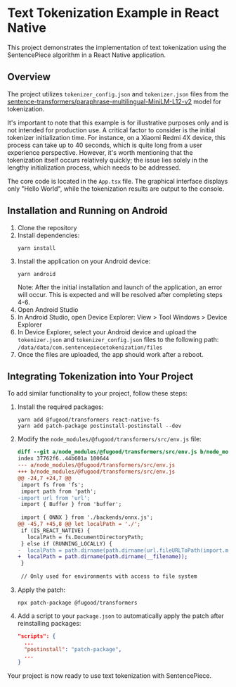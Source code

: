 # Text Tokenization Example in React Native

This project demonstrates the implementation of text tokenization using the SentencePiece algorithm in a React Native application.

## Overview

The project utilizes `tokenizer_config.json` and `tokenizer.json` files from the [sentence-transformers/paraphrase-multilingual-MiniLM-L12-v2](https://huggingface.co/sentence-transformers/paraphrase-multilingual-MiniLM-L12-v2) model for tokenization.

It's important to note that this example is for illustrative purposes only and is not intended for production use. A critical factor to consider is the initial tokenizer initialization time. For instance, on a Xiaomi Redmi 4X device, this process can take up to 40 seconds, which is quite long from a user experience perspective. However, it's worth mentioning that the tokenization itself occurs relatively quickly; the issue lies solely in the lengthy initialization process, which needs to be addressed.

The core code is located in the `App.tsx` file. The graphical interface displays only "Hello World", while the tokenization results are output to the console.

## Installation and Running on Android

1. Clone the repository
2. Install dependencies:
   ```
   yarn install
   ```
3. Install the application on your Android device:
   ```
   yarn android
   ```
   Note: After the initial installation and launch of the application, an error will occur. This is expected and will be resolved after completing steps 4-6.
4. Open Android Studio
5. In Android Studio, open Device Explorer:
   View > Tool Windows > Device Explorer
6. In Device Explorer, select your Android device and upload the `tokenizer.json` and `tokenizer_config.json` files to the following path:
   `/data/data/com.sentencepiecetokenization/files`
7. Once the files are uploaded, the app should work after a reboot.

## Integrating Tokenization into Your Project

To add similar functionality to your project, follow these steps:

1. Install the required packages:
   ```
   yarn add @fugood/transformers react-native-fs
   yarn add patch-package postinstall-postinstall --dev
   ```

2. Modify the `node_modules/@fugood/transformers/src/env.js` file:

   ```diff
   diff --git a/node_modules/@fugood/transformers/src/env.js b/node_modules/@fugood/transformers/src/env.js
   index 37762f6..44b601a 100644
   --- a/node_modules/@fugood/transformers/src/env.js
   +++ b/node_modules/@fugood/transformers/src/env.js
   @@ -24,7 +24,7 @@
    import fs from 'fs';
    import path from 'path';
   -import url from 'url';
    import { Buffer } from 'buffer';
    
    import { ONNX } from './backends/onnx.js';
   @@ -45,7 +45,8 @@ let localPath = './';
    if (IS_REACT_NATIVE) {
      localPath = fs.DocumentDirectoryPath;
    } else if (RUNNING_LOCALLY) {
   -  localPath = path.dirname(path.dirname(url.fileURLToPath(import.meta.url)));
   +  localPath = path.dirname(path.dirname(__filename));
    }
    
    // Only used for environments with access to file system
   ```

3. Apply the patch:
   ```
   npx patch-package @fugood/transformers
   ```

4. Add a script to your `package.json` to automatically apply the patch after reinstalling packages:
   ```json
   "scripts": {
     ...
     "postinstall": "patch-package",
     ...
   }
   ```

Your project is now ready to use text tokenization with SentencePiece.